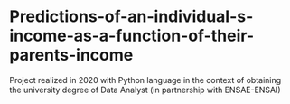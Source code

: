 # Predictions-of-an-individual-s-income-as-a-function-of-their-parents-income
Project realized in 2020 with Python language in the context of obtaining the university degree of Data Analyst (in partnership with ENSAE-ENSAI)
